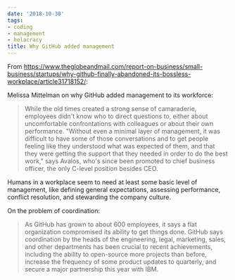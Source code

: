 ```yaml
---
date: '2018-10-30'
tags:
- coding
- management
- holacracy
title: Why GitHub added management
---
```


From https://www.theglobeandmail.com/report-on-business/small-business/startups/why-github-finally-abandoned-its-bossless-workplace/article31718152/:

Melissa Mittelman on why GitHub added management to its workforce:

>While the old times created a strong sense of camaraderie, employees didn't know who to direct questions to, either about uncomfortable confrontations with colleagues or about their own performance. "Without even a minimal layer of management, it was difficult to have some of those conversations and to get people feeling like they understood what was expected of them, and that they were getting the support that they needed in order to do the best work," says Avalos, who's since been promoted to chief business officer, the only C-level position besides CEO.

Humans in a workplace seem to need at least some basic level of management, like defining general expectations, assessing performance, conflict resolution, and stewarding the company culture.

On the problem of coordination:

>As GitHub has grown to about 600 employees, it says a flat organization compromised its ability to get things done. GitHub says coordination by the heads of the engineering, legal, marketing, sales, and other departments has been crucial to recent achievements, including the ability to open-source more projects than before, increase the frequency of some product updates to quarterly, and secure a major partnership this year with IBM.
